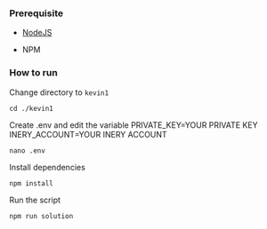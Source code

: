 ### Prerequisite

- [NodeJS](https://nodejs.org/en/)

- NPM



### How to run

Change directory to ```kevin1```

```shell
cd ./kevin1
```

Create .env and edit the variable
PRIVATE_KEY=YOUR PRIVATE KEY
INERY_ACCOUNT=YOUR INERY ACCOUNT

```shell
nano .env
```

Install dependencies

```shell
npm install
```

Run the script

```
npm run solution
```

